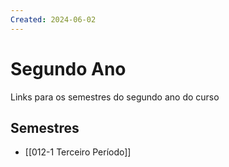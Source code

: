 ```yaml
---
Created: 2024-06-02
---
```

# Segundo Ano

Links para os semestres do segundo ano do curso

## Semestres

- [[012-1 Terceiro Período]]